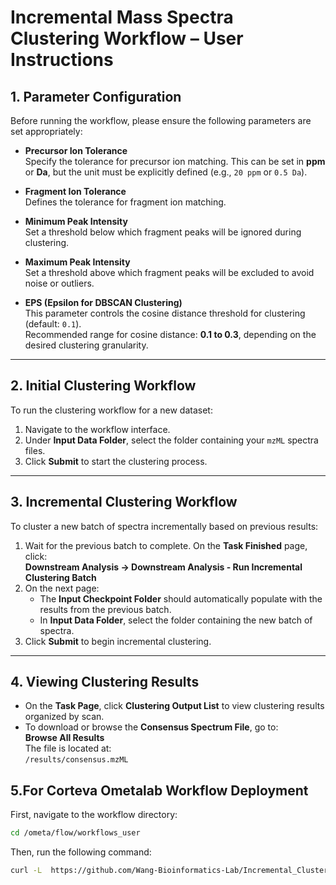 # Incremental Mass Spectra Clustering Workflow – User Instructions

## 1. Parameter Configuration

Before running the workflow, please ensure the following parameters are set appropriately:

- **Precursor Ion Tolerance**  
  Specify the tolerance for precursor ion matching. This can be set in **ppm** or **Da**, but the unit must be explicitly defined (e.g., `20 ppm` or `0.5 Da`).

- **Fragment Ion Tolerance**  
  Defines the tolerance for fragment ion matching.

- **Minimum Peak Intensity**  
  Set a threshold below which fragment peaks will be ignored during clustering.

- **Maximum Peak Intensity**  
  Set a threshold above which fragment peaks will be excluded to avoid noise or outliers.

- **EPS (Epsilon for DBSCAN Clustering)**  
  This parameter controls the cosine distance threshold for clustering (default: `0.1`).  
  Recommended range for cosine distance: **0.1 to 0.3**, depending on the desired clustering granularity.

---

## 2. Initial Clustering Workflow

To run the clustering workflow for a new dataset:

1. Navigate to the workflow interface.
2. Under **Input Data Folder**, select the folder containing your `mzML` spectra files.
3. Click **Submit** to start the clustering process.

---

## 3. Incremental Clustering Workflow

To cluster a new batch of spectra incrementally based on previous results:

1. Wait for the previous batch to complete. On the **Task Finished** page, click:  
   **Downstream Analysis → Downstream Analysis - Run Incremental Clustering Batch**
2. On the next page:
   - The **Input Checkpoint Folder** should automatically populate with the results from the previous batch.
   - In **Input Data Folder**, select the folder containing the new batch of spectra.
3. Click **Submit** to begin incremental clustering.

---

## 4. Viewing Clustering Results

- On the **Task Page**, click **Clustering Output List** to view clustering results organized by scan.
- To download or browse the **Consensus Spectrum File**, go to:  
  **Browse All Results**  
  The file is located at:  
  `/results/consensus.mzML`

## 5.For Corteva Ometalab Workflow Deployment

First, navigate to the workflow directory:

```bash
cd /ometa/flow/workflows_user
```
Then, run the following command:

```bash
curl -L  https://github.com/Wang-Bioinformatics-Lab/Incremental_Clustering/archive/refs/heads/master.zip | bsdtar -xvf -
```
